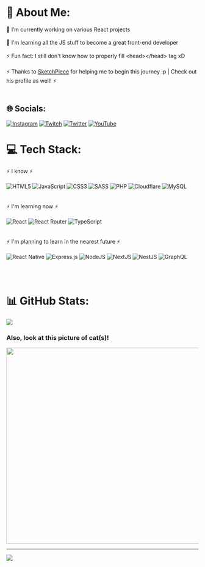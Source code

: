 # 💫 About Me:
🔭 I’m currently working on various React projects<br><br>🌱 I'm learning all the JS stuff to become a great front-end developer<br><br>⚡ Fun fact: I still don't know how to properly fill \<head>\</head> tag xD<br><br>⚡ Thanks to [SketchPiece](https://github.com/SketchPiece) for helping me to begin this journey :p | Check out his profile as well! ⚡ <br><br>


## 🌐 Socials:
[![Instagram](https://img.shields.io/badge/Instagram-%23E4405F.svg?logo=Instagram&logoColor=white)](https://instagram.com/_rynnlee) [![Twitch](https://img.shields.io/badge/Twitch-%239146FF.svg?logo=Twitch&logoColor=white)](https://twitch.tv/rynn_lee) [![Twitter](https://img.shields.io/badge/Twitter-%231DA1F2.svg?logo=Twitter&logoColor=white)](https://twitter.com/_RynnLee) [![YouTube](https://img.shields.io/badge/YouTube-%23FF0000.svg?logo=YouTube&logoColor=white)](https://youtube.com/c/UCD3BOx9WzKYIQmSCAyn_l_A) 

# 💻 Tech Stack:
⚡ I know ⚡ <br><br>
![HTML5](https://img.shields.io/badge/html5-%23E34F26.svg?style=for-the-badge&logo=html5&logoColor=white)
![JavaScript](https://img.shields.io/badge/javascript-%23323330.svg?style=for-the-badge&logo=javascript&logoColor=%23F7DF1E)
![CSS3](https://img.shields.io/badge/css3-%231572B6.svg?style=for-the-badge&logo=css3&logoColor=white)
![SASS](https://img.shields.io/badge/SASS-hotpink.svg?style=for-the-badge&logo=SASS&logoColor=white)
![PHP](https://img.shields.io/badge/php-%23777BB4.svg?style=for-the-badge&logo=php&logoColor=white)
![Cloudflare](https://img.shields.io/badge/Cloudflare-F38020?style=for-the-badge&logo=Cloudflare&logoColor=white)
![MySQL](https://img.shields.io/badge/mysql-%2300f.svg?style=for-the-badge&logo=mysql&logoColor=white)
<br><br><br>
⚡ I'm learning now ⚡ <br><br>
![React](https://img.shields.io/badge/react-%2320232a.svg?style=for-the-badge&logo=react&logoColor=%2361DAFB)
![React Router](https://img.shields.io/badge/React_Router-CA4245?style=for-the-badge&logo=react-router&logoColor=white)
![TypeScript](https://img.shields.io/badge/typescript-%23007ACC.svg?style=for-the-badge&logo=typescript&logoColor=white)
<br><br><br>
⚡ I'm planning to learn in the nearest future ⚡ <br><br>
![React Native](https://img.shields.io/badge/react_native-%2320232a.svg?style=for-the-badge&logo=react&logoColor=%2361DAFB)
![Express.js](https://img.shields.io/badge/express.js-%23404d59.svg?style=for-the-badge&logo=express&logoColor=%2361DAFB)
![NodeJS](https://img.shields.io/badge/node.js-6DA55F?style=for-the-badge&logo=node.js&logoColor=white)
![NextJS](https://img.shields.io/badge/Next-black?style=for-the-badge&logo=next.js&logoColor=white)
![NestJS](https://img.shields.io/badge/nestjs-%23E0234E.svg?style=for-the-badge&logo=nestjs&logoColor=white)
![GraphQL](https://img.shields.io/badge/-GraphQL-E10098?style=for-the-badge&logo=graphql&logoColor=white)

<br><br>
# 📊 GitHub Stats:
![](https://github-readme-streak-stats.herokuapp.com/?user=rynn-lee&theme=dark&hide_border=false)<br/>

### Also, look at this picture of cat(s)!
<img src="https://cataas.com/cat/says/%20" height="512"/>

---
[![](https://visitcount.itsvg.in/api?id=rynn-lee&icon=0&color=0)](https://visitcount.itsvg.in)

<!-- Proudly created with GPRM ( https://gprm.itsvg.in ) -->
